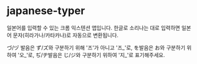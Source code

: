 # japanese-typer
일본어를 입력할 수 있는 크롬 익스텐션 앱입니다.
한글로 소리나는 대로 입력하면 일본어 문자(히라가나/카타카나)로 자동으로 변환됩니다.

づ/ヅ 발음은 ず/ズ와 구분하기 위해 '즈'가 아니고 '즈_'로, を발음은 お와 구분하기 위하여 '오_'로, ぢ/ヂ발음은 じ/ジ와 구분하기 위하여 '지_'로 표기해주세요.